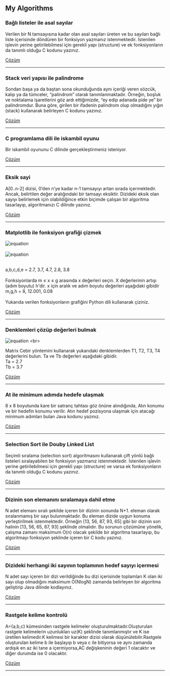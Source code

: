 ## My Algorithms


### Bağlı listeler ile asal sayılar

Verilen bir N tamsayısına kadar olan asal sayıları üreten ve bu sayıları bağlı liste içerisinde döndüren bir fonksiyon yazmanız istenmektedir. İstenilen işlevin yerine getirilebilmesi için gerekli yapı (structure) ve ek fonksiyonların da tanımlı olduğu C kodunu yazınız.

[Çözüm](asal_linkedlist.cpp)

---

### Stack veri yapısı ile palindrome

Sondan başa ya da baştan sona okunduğunda aynı içeriği veren sözcük, kalıp ya da tümceler, “palindrom” olarak tanımlanmaktadır. Örneğin, boşluk ve noktalama işaretlerini göz ardı ettiğimizde, “ey edip adanada pide ye” bir palindromdur. Buna göre, girilen bir ifadenin palindrom olup olmadığını yığın (stack) kullanarak belirleyen C kodunu yazınız.

[Çözüm](palindrome_stack.cpp)

---

### C programlama dili ile iskambil oyunu

Bir iskambil oyununu C dilinde gerçekleştirmeniz isteniyor. 

[Çözüm](iskambil_oyunu.cpp)

---

### Eksik sayi

A[0..n-2] dizisi, 0’den n’ye kadar n-1 tamsayıyı artan sırada içermektedir. Ancak, belirtilen değer aralığındaki bir tamsayı eksiktir. Dizideki eksik olan sayıyı belirlemek için olabildiğince etkin biçimde çalışan bir algoritma tasarlayıp, algoritmanızı C dilinde yazınız.

[Çözüm](iskambil_oyunu.cpp)

---

### Matplotlib ile fonksiyon grafiği çizmek
![equation](https://latex.codecogs.com/gif.latex?\dpi{200}f1=\frac{x+a}{b+\frac{1}{(x+c)^{2}}}) <br><br>
![equation](https://latex.codecogs.com/gif.latex?\dpi{200}f2=\frac{(\sin(x))^{d}%20cos(x)}{{e}\pi}) <br><br>

a,b,c,d,e = 2.7, 3.7, 4.7, 2.8, 3.8 <br><br>
Fonksiyonlarda m ≤ x ≤ g arasında x değerleri seçin. X değerlerinin artışı (adım boyutu) h'dir. x için aralık ve adım boyutu değerleri aşağıdaki gibidir <br>
m,g,h = 8, 12.001, 0.08 <br><br>
Yukarıda verilen fonksiyonların grafiğini Python dili kullanarak çiziniz.


[Çözüm](plot_functions.py)

---

### Denklemleri çözüp değerleri bulmak
![equation](https://latex.codecogs.com/gif.latex?\dpi{200}\newline%20T_{1}-\frac{1}{3}(T_{a}+T_{2}+T_{3})%20=%200%20\\\\%20T_{2}-\frac{1}{2}(T_{1}+T_{4})%20=%200%20\\\\%20T_{3}-\frac{1}{2}(T_{1}+T_{4})%20=%200%20\\\\%20T_{4}-\frac{1}{3}(T_{2}+T_{3}+T_{b})%20=%200) <br>

Matrix Cebir yöntemini kullanarak yukarıdaki denklemlerden T1, T2, T3, T4 değerlerini bulun. Ta ve Tb değerleri aşağıdaki gibidir. <br>
Ta = 2.7 <br>
Tb = 3.7


[Çözüm](denklem_cozme.py)

---

### At ile minimum adımda hedefe ulaşmak

8 x 8 boyutunda kare bir satranç tahtası göz önüne alındığında, Atın konumu ve bir hedefin konumu verilir. Atın hedef pozisyona ulaşmak için atacağı minimum adımları bulan Java kodunu yazınız.

[Çözüm](chess_knight_min_steps.java)


---

### Selection Sort ile Douby Linked List

Seçimli sıralama (selection sort) algoritmasını kullanarak çift yönlü bağlı listeleri sıralayabilen bir fonksiyon yazmanız istenmektedir. İstenilen işlevin yerine getirilebilmesi için gerekli yapı (structure) ve varsa ek fonksiyonların da tanımlı olduğu C kodunu yazınız. 

[Çözüm](selection_sort_doubly_list.cpp)

---

### Dizinin son elemanını sıralamaya dahil etme

N adet elemanı sıralı şekilde içeren bir dizinin sonunda N+1. eleman olarak sıralanmamış bir sayı bulunmaktadır. Bu eleman dizide uygun konuma yerleştirilmek istenmektedir. Örneğin [13, 56, 87, 93, 65] gibi bir dizinin son halinin [13, 56, 65, 87, 93] şeklinde olmalıdır. Bu sorunun çözümüne yönelik, çalışma zamanı maksimum O(n) olacak şekilde bir algoritma tasarlayıp, bu algoritmayı fonksiyon şeklinde içeren bir C kodu yazınız. 

[Çözüm](array_lastvalue_sort.cpp)

---

### Dizideki herhangi iki sayının toplamının hedef sayıyı içermesi

N adet sayı içeren bir dizi verildiğinde bu dizi içerisinde toplamları K olan iki sayı olup olmadığını maksimum O(NlogN) zamanda belirleyen bir algoritma geliştirip Java dilinde kodlayınız.

[Çözüm](two_sum.java)

---

### Rastgele kelime kontrolü

A={a,b,c} kümesinden rastgele kelimeler oluşturulmaktadır.Oluşturulan rastgele kelimelerin uzunlukları uz(K) şeklinde tanımlanmıştır ve K ise üretilen kelimedir.K kelimesi bir karakter dizisi olarak düşünülebilir.Rastgele oluşturulan kelime b ile başlayıp b veya c ile bitiyorsa ve aynı zamanda ardışık en az iki tane a içermiyorsa,AC değişkeninin değeri 1 olacaktır ve diğer durumda ise 0 olacaktır.

[Çözüm](rastgele_kelime_kontrol.java)

---



